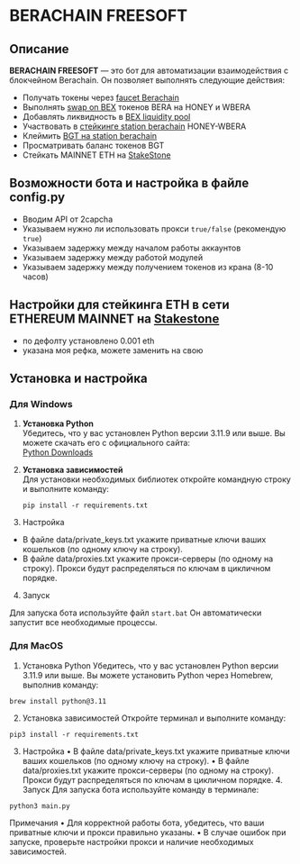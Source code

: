 # BERACHAIN FREESOFT

## Описание

**BERACHAIN FREESOFT** — это бот для автоматизации взаимодействия с блокчейном Berachain. Он позволяет выполнять следующие действия:

- Получать токены через [faucet Berachain](https://bartio.faucet.berachain.com/)
- Выполнять [swap on BEX](https://bartio.bex.berachain.com/swap) токенов BERA на HONEY и WBERA
- Добавлять ликвидность в [BEX liquidity pool](https://bartio.bex.berachain.com/add-liquidity/0xd28d852cbcc68dcec922f6d5c7a8185dbaa104b7)
- Участвовать в [стейкинге station berachain](https://bartio.station.berachain.com/gauge) HONEY-WBERA
- Клеймить [BGT на station berachain](https://bartio.station.berachain.com/gauge)
- Просматривать баланс токенов BGT
- Стейкать MAINNET ETH на [StakeStone](https://app.stakestone.io/u/vault/detail/bera?r=EB6E4)

## Возможности бота и настройка в файле config.py

- Вводим API от 2capcha
- Указываем нужно ли использовать прокси `true/false` (рекомендую `true`)
- Указываем задержку между началом работы аккаунтов
- Указываем задержку между работой модулей
- Указываем задержку между получением токенов из крана (8-10 часов)

## Настройки для стейкинга ETH в сети ETHEREUM MAINNET на [Stakestone](https://app.stakestone.io/)
- по дефолту установлено 0.001 eth
- указана моя рефка, можете заменить на свою

## Установка и настройка

### Для Windows

1. **Установка Python**  
   Убедитесь, что у вас установлен Python версии 3.11.9 или выше. Вы можете скачать его с официального сайта:  
   [Python Downloads](https://www.python.org/downloads/)

2. **Установка зависимостей**  
   Для установки необходимых библиотек откройте командную строку и выполните команду:

   `pip install -r requirements.txt`

3.	Настройка
- В файле data/private_keys.txt укажите приватные ключи ваших кошельков (по одному ключу на строку).
- В файле data/proxies.txt укажите прокси-серверы (по одному на строку). Прокси будут распределяться по ключам в цикличном порядке.
4.	Запуск
  
Для запуска бота используйте файл `start.bat` Он автоматически запустит все необходимые процессы.

### Для MacOS
1.	Установка Python
Убедитесь, что у вас установлен Python версии 3.11.9 или выше. Вы можете установить Python через Homebrew, выполнив команду:

`brew install python@3.11`

  2.	Установка зависимостей
Откройте терминал и выполните команду:

`pip3 install -r requirements.txt`


3.	Настройка
	•	В файле data/private_keys.txt укажите приватные ключи ваших кошельков (по одному ключу на строку).
	•	В файле data/proxies.txt укажите прокси-серверы (по одному на строку). Прокси будут распределяться по ключам в цикличном порядке.
	4.	Запуск
Для запуска бота используйте команду в терминале:

`python3 main.py`



Примечания
	•	Для корректной работы бота, убедитесь, что ваши приватные ключи и прокси правильно указаны.
	•	В случае ошибок при запуске, проверьте настройки прокси и наличие необходимых зависимостей.
